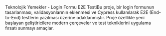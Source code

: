Teknolojik Yemekler - Login Formu E2E TestiBu proje, bir login formunun tasarlanması, validasyonlarının eklenmesi ve Cypress kullanılarak E2E (End-to-End) testlerin yazılması üzerine odaklanmıştır. Proje özellikle yeni başlayan geliştiricilere modern çerçeveler ve test tekniklerini uygulama fırsatı sunmayı amaçlar.
